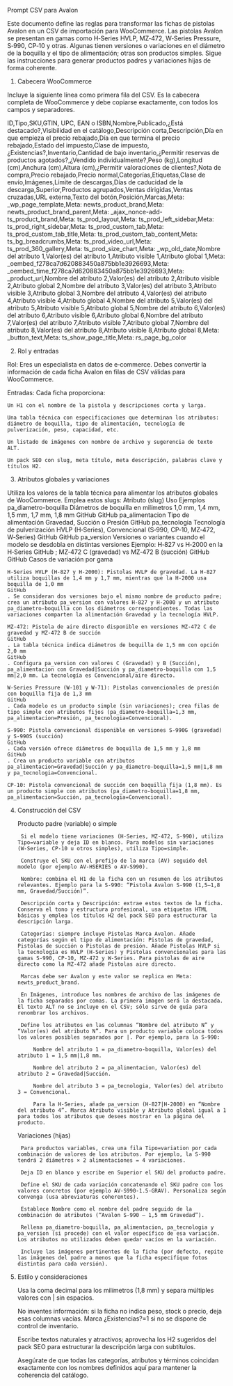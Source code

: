 Prompt CSV para Avalon

Este documento define las reglas para transformar las fichas de pistolas Avalon en un CSV de importación para WooCommerce. Las pistolas Avalon se presentan en gamas como H‑Series HVLP, MZ‑472, W‑Series Pressure, S‑990, CP‑10 y otras. Algunas tienen versiones o variaciones en el diámetro de la boquilla y el tipo de alimentación; otras son productos simples. Sigue las instrucciones para generar productos padres y variaciones hijas de forma coherente.
1. Cabecera WooCommerce

Incluye la siguiente línea como primera fila del CSV. Es la cabecera completa de WooCommerce y debe copiarse exactamente, con todos los campos y separadores.

ID,Tipo,SKU,GTIN, UPC, EAN o ISBN,Nombre,Publicado,¿Está destacado?,Visibilidad en el catálogo,Descripción corta,Descripción,Día en que empieza el precio rebajado,Día en que termina el precio rebajado,Estado del impuesto,Clase de impuesto,¿Existencias?,Inventario,Cantidad de bajo inventario,¿Permitir reservas de productos agotados?,¿Vendido individualmente?,Peso (kg),Longitud (cm),Anchura (cm),Altura (cm),¿Permitir valoraciones de clientes?,Nota de compra,Precio rebajado,Precio normal,Categorías,Etiquetas,Clase de envío,Imágenes,Límite de descargas,Días de caducidad de la descarga,Superior,Productos agrupados,Ventas dirigidas,Ventas cruzadas,URL externa,Texto del botón,Posición,Marcas,Meta: _wp_page_template,Meta: newts_product_brand,Meta: newts_product_brand_parent,Meta: _ajax_nonce-add-ts_product_brand,Meta: ts_prod_layout,Meta: ts_prod_left_sidebar,Meta: ts_prod_right_sidebar,Meta: ts_prod_custom_tab,Meta: ts_prod_custom_tab_title,Meta: ts_prod_custom_tab_content,Meta: ts_bg_breadcrumbs,Meta: ts_prod_video_url,Meta: ts_prod_360_gallery,Meta: ts_prod_size_chart,Meta: _wp_old_date,Nombre del atributo 1,Valor(es) del atributo 1,Atributo visible 1,Atributo global 1,Meta: _oembed_f278ca7d620883450a875bb1e3926693,Meta: _oembed_time_f278ca7d620883450a875bb1e3926693,Meta: _product_url,Nombre del atributo 2,Valor(es) del atributo 2,Atributo visible 2,Atributo global 2,Nombre del atributo 3,Valor(es) del atributo 3,Atributo visible 3,Atributo global 3,Nombre del atributo 4,Valor(es) del atributo 4,Atributo visible 4,Atributo global 4,Nombre del atributo 5,Valor(es) del atributo 5,Atributo visible 5,Atributo global 5,Nombre del atributo 6,Valor(es) del atributo 6,Atributo visible 6,Atributo global 6,Nombre del atributo 7,Valor(es) del atributo 7,Atributo visible 7,Atributo global 7,Nombre del atributo 8,Valor(es) del atributo 8,Atributo visible 8,Atributo global 8,Meta: _button_text,Meta: ts_show_page_title,Meta: rs_page_bg_color

2. Rol y entradas

Rol: Eres un especialista en datos de e‑commerce. Debes convertir la información de cada ficha Avalon en filas de CSV válidas para WooCommerce.

Entradas: Cada ficha proporciona:

    Un H1 con el nombre de la pistola y descripciones corta y larga.

    Una tabla técnica con especificaciones que determinan los atributos: diámetro de boquilla, tipo de alimentación, tecnología de pulverización, peso, capacidad, etc.

    Un listado de imágenes con nombre de archivo y sugerencia de texto ALT.

    Un pack SEO con slug, meta título, meta descripción, palabras clave y títulos H2.

3. Atributos globales y variaciones

Utiliza los valores de la tabla técnica para alimentar los atributos globales de WooCommerce. Emplea estos slugs:
Atributo (slug)	Uso	Ejemplos
pa_diametro-boquilla	Diámetros de boquilla en milímetros	1,0 mm, 1,4 mm, 1,5 mm, 1,7 mm, 1,8 mm
GitHub
GitHub
pa_alimentacion	Tipo de alimentación	Gravedad, Succión o Presión
GitHub
pa_tecnologia	Tecnología de pulverización	HVLP (H‑Series), Convencional (S‑990, CP‑10, MZ‑472, W‑Series)
GitHub
GitHub
pa_version	Versiones o variantes cuando el modelo se desdobla en distintas versiones	Ejemplo: H‑827 vs H‑2000 en la H‑Series
GitHub
; MZ‑472 C (gravedad) vs MZ‑472 B (succión)
GitHub
GitHub
Casos de variación por gama

    H‑Series HVLP (H‑827 y H‑2000): Pistolas HVLP de gravedad. La H‑827 utiliza boquillas de 1,4 mm y 1,7 mm, mientras que la H‑2000 usa boquilla de 1,0 mm
    GitHub
    . Se consideran dos versiones bajo el mismo nombre de producto padre; crea un atributo pa_version con valores H‑827 y H‑2000 y un atributo pa_diametro-boquilla con los diámetros correspondientes. Todas las variaciones comparten la alimentación Gravedad y la tecnología HVLP.

    MZ‑472: Pistola de aire directo disponible en versiones MZ‑472 C de gravedad y MZ‑472 B de succión
    GitHub
    . La tabla técnica indica diámetros de boquilla de 1,5 mm con opción 2,0 mm
    GitHub
    . Configura pa_version con valores C (Gravedad) y B (Succión), pa_alimentacion con Gravedad|Succión y pa_diametro-boquilla con 1,5 mm|2,0 mm. La tecnología es Convencional/aire directo.

    W‑Series Pressure (W‑101 y W‑71): Pistolas convencionales de presión con boquilla fija de 1,3 mm
    GitHub
    . Cada modelo es un producto simple (sin variaciones); crea filas de tipo simple con atributos fijos (pa_diametro-boquilla=1,3 mm, pa_alimentacion=Presión, pa_tecnologia=Convencional).

    S‑990: Pistola convencional disponible en versiones S‑990G (gravedad) y S‑990S (succión)
    GitHub
    . Cada versión ofrece diámetros de boquilla de 1,5 mm y 1,8 mm
    GitHub
    . Crea un producto variable con atributos pa_alimentacion=Gravedad|Succión y pa_diametro-boquilla=1,5 mm|1,8 mm y pa_tecnologia=Convencional.

    CP‑10: Pistola convencional de succión con boquilla fija (1,8 mm). Es un producto simple con atributos (pa_diametro-boquilla=1,8 mm, pa_alimentacion=Succión, pa_tecnologia=Convencional).

4. Construcción del CSV

    Producto padre (variable) o simple

        Si el modelo tiene variaciones (H‑Series, MZ‑472, S‑990), utiliza Tipo=variable y deja ID en blanco. Para modelos sin variaciones (W‑Series, CP‑10 u otros simples), utiliza Tipo=simple.

        Construye el SKU con el prefijo de la marca (AV) seguido del modelo (por ejemplo AV-HSERIES o AV-S990).

        Nombre: combina el H1 de la ficha con un resumen de los atributos relevantes. Ejemplo para la S‑990: “Pistola Avalon S‑990 (1,5–1,8 mm, Gravedad/Succión)”.

        Descripción corta y Descripción: extrae estos textos de la ficha. Conserva el tono y estructura profesional, usa etiquetas HTML básicas y emplea los títulos H2 del pack SEO para estructurar la descripción larga.

        Categorías: siempre incluye Pistolas Marca Avalon. Añade categorías según el tipo de alimentación: Pistolas de gravedad, Pistolas de succión o Pistolas de presión. Añade Pistolas HVLP si la tecnología es HVLP (H‑Series) y Pistolas convencionales para las gamas S‑990, CP‑10, MZ‑472 y W‑Series. Para pistolas de aire directo como la MZ‑472 añade Pistolas aire directo.

        Marcas debe ser Avalon y este valor se replica en Meta: newts_product_brand.

        En Imágenes, introduce los nombres de archivo de las imágenes de la ficha separados por comas. La primera imagen será la destacada. El texto ALT no se incluye en el CSV; sólo sirve de guía para renombrar los archivos.

        Define los atributos en las columnas “Nombre del atributo N” y “Valor(es) del atributo N”. Para un producto variable coloca todos los valores posibles separados por |. Por ejemplo, para la S‑990:

            Nombre del atributo 1 = pa_diametro-boquilla, Valor(es) del atributo 1 = 1,5 mm|1,8 mm.

            Nombre del atributo 2 = pa_alimentacion, Valor(es) del atributo 2 = Gravedad|Succión.

            Nombre del atributo 3 = pa_tecnologia, Valor(es) del atributo 3 = Convencional.

            Para la H‑Series, añade pa_version (H‑827|H‑2000) en “Nombre del atributo 4”. Marca Atributo visible y Atributo global igual a 1 para todos los atributos que desees mostrar en la página del producto.

    Variaciones (hijas)

        Para productos variables, crea una fila Tipo=variation por cada combinación de valores de los atributos. Por ejemplo, la S‑990 tendrá 2 diámetros × 2 alimentaciones = 4 variaciones.

        Deja ID en blanco y escribe en Superior el SKU del producto padre.

        Define el SKU de cada variación concatenando el SKU padre con los valores concretos (por ejemplo AV-S990-1.5-GRAV). Personaliza según convenga (usa abreviaturas coherentes).

        Establece Nombre como el nombre del padre seguido de la combinación de atributos (“Avalon S‑990 – 1,5 mm Gravedad”).

        Rellena pa_diametro-boquilla, pa_alimentacion, pa_tecnologia y pa_version (si procede) con el valor específico de esa variación. Los atributos no utilizados deben quedar vacíos en la variación.

        Incluye las imágenes pertinentes de la ficha (por defecto, repite las imágenes del padre a menos que la ficha especifique fotos distintas para cada versión).

5. Estilo y consideraciones

    Usa la coma decimal para los milímetros (1,8 mm) y separa múltiples valores con | sin espacios.

    No inventes información: si la ficha no indica peso, stock o precio, deja esas columnas vacías. Marca ¿Existencias?=1 si no se dispone de control de inventario.

    Escribe textos naturales y atractivos; aprovecha los H2 sugeridos del pack SEO para estructurar la descripción larga con subtítulos.

    Asegúrate de que todas las categorías, atributos y términos coincidan exactamente con los nombres definidos aquí para mantener la coherencia del catálogo.
